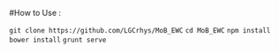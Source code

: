#How to Use : 

`git clone https://github.com/LGCrhys/MoB_EWC`
`cd MoB_EWC`
`npm install`
`bower install`
`grunt serve`